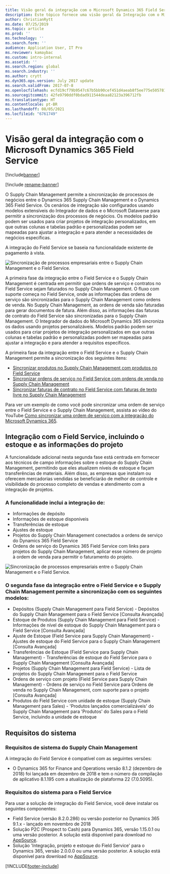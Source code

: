 ```yaml
---
title: Visão geral da integração com o Microsoft Dynamics 365 Field Service
description: Este tópico fornece uma visão geral da Integração com o Microsoft Dynamics 365 Field Service.
author: ChristianRytt
ms.date: 07/25/2019
ms.topic: article
ms.prod: ''
ms.technology: ''
ms.search.form: ''
audience: Application User, IT Pro
ms.reviewer: kamaybac
ms.custom: intro-internal
ms.assetid: ''
ms.search.region: global
ms.search.industry: ''
ms.author: crytt
ms.dyn365.ops.version: July 2017 update
ms.search.validFrom: 2017-07-8
ms.openlocfilehash: ecfd19cf79b9547c67b5bb90cef451d4aeab8f5ee775e50578161783e370462f
ms.sourcegitcommit: 42fe9790ddf0bdad911544deaa82123a396712fb
ms.translationtype: HT
ms.contentlocale: pt-BR
ms.lasthandoff: 08/05/2021
ms.locfileid: "6761749"
---
```

# <a name="integration-with-microsoft-dynamics-365-field-service-overview"></a>Visão geral da integração com o Microsoft Dynamics 365 Field Service

[!include[banner](../includes/banner.md)]

[!include [rename-banner](~/includes/cc-data-platform-banner.md)]

O Supply Chain Management permite a sincronização de processos de negócios entre o Dynamics 365 Supply Chain Management e o Dynamics 365 Field Service. Os cenários de integração são configurados usando modelos extensíveis do Integrador de dados e o Microsoft Dataverse para permitir a sincronização dos processos de negócios.
Os modelos padrão podem ser usados para criar projetos de integração personalizados, em que outras colunas e tabelas padrão e personalizadas podem ser mapeadas para ajustar a integração e para atender a necessidades de negócios específicas. 

A integração do Field Service se baseia na funcionalidade existente de pagamento à vista.

![Sincronização de processos empresariais entre o Supply Chain Management e o Field Service.](./media/field-service-integration.png)

A primeira fase da integração entre o Field Service e o Supply Chain Management é centrada em permitir que ordens de serviço e contratos no Field Service sejam faturados no Supply Chain Management. O fluxo com suporte começa no Field Service, onde as informações das ordens de serviço são sincronizadas para o Supply Chain Management como ordens de venda. No Supply Chain Management, as ordens de venda são faturadas para gerar documentos de fatura. Além disso, as informações das faturas de contrato do Field Service são sincronizadas para o Supply Chain Management. O Integrador de dados do Microsoft Dynamics 365 sincroniza os dados usando projetos personalizáveis. Modelos padrão podem ser usados para criar projetos de integração personalizados em que outras colunas e tabelas padrão e personalizadas podem ser mapeadas para ajustar a integração e para atender a requisitos específicos.

A primeira fase da integração entre o Field Service e o Supply Chain Management permite a sincronização dos seguintes itens:

- [Sincronizar produtos no Supply Chain Management com produtos no Field Service](field-service-product.md)
- [Sincronizar ordens de serviço no Field Service com ordens de venda no Supply Chain Management](field-service-work-order.md)
- [Sincronizar faturas de contrato no Field Service com faturas de texto livre no Supply Chain Management](field-service-invoice.md)

Para ver um exemplo de como você pode sincronizar uma ordem de serviço entre o Field Service e o Supply Chain Management, assista ao vídeo do YouTube [Como sincronizar uma ordem de serviço com a integração do Microsoft Dynamics 365](https://www.youtube.com/watch?v=46ylO7raZAo).

## <a name="integration-with-field-service-including-inventory-and-project-information"></a>Integração com o Field Service, incluindo o estoque e as informações do projeto

A funcionalidade adicional nesta segunda fase está centrada em fornecer aos técnicos de campo informações sobre o estoque do Supply Chain Management, permitindo que eles atualizem níveis de estoque e façam transferências de materiais. Além disso, as empresas que instalam ou oferecem mercadorias vendidas se beneficiarão de melhor de controle e visibilidade do processo completo de vendas e atendimento com a integração de projetos.

### <a name="functionality-includes-integration-of"></a>A funcionalidade inclui a integração de:
- Informações de depósito
- Informações de estoque disponíveis
- Transferências de estoque
- Ajustes de estoque
- Projetos do Supply Chain Management conectados a ordens de serviço do Dynamics 365 Field Service
- Ordens de serviço do Dynamics 365 Field Service com links para projetos do Supply Chain Management, aplicar esse número de projeto à ordem de venda para permitir o faturamento do projeto. 

![Sincronização de processos empresariais entre o Supply Chain Management e o Field Service.](./media/FSv2overview.png)

### <a name="the-second-phase-of-the-integration-between-field-service-and-supply-chain-management-enables-synchronization-with-the-following-templates"></a>O segunda fase da integração entre o Field Service e o Supply Chain Management permite a sincronização com os seguintes modelos:
- Depósitos (Supply Chain Management para Field Service) - Depósitos do Supply Chain Management para o Field Service [Consulta Avançada] 
- Estoque de Produtos (Supply Chain Management para Field Service) - Informações de nível de estoque do Supply Chain Management para o Field Service [Consulta Avançada] 
- Ajuste de Estoque (Field Service para Supply Chain Management) - Ajustes de estoque do Field Service para o Supply Chain Management [Consulta Avançada] 
- Transferências de Estoque (Field Service para Supply Chain Management) - Transferências de estoque do Field Service para o Supply Chain Management [Consulta Avançada] 
- Projetos (Supply Chain Management para Field Service) - Lista de projetos do Supply Chain Management para o Field Service 
- Ordens de serviço com projeto (Field Service para Supply Chain Management) - Ordens de serviço no Field Service para Ordens de venda no  Supply Chain Management, com suporte para o projeto [Consulta Avançada] 
- Produtos do Field Service com unidade de estoque (Supply Chain Management para Sales) - 'Produtos lançados comercializáveis' do Supply Chain Management para 'Produtos' do Sales para o Field Service, incluindo a unidade de estoque 

## <a name="system-requirements"></a>Requisitos do sistema

### <a name="system-requirements-for-supply-chain-management"></a>Requisitos de sistema do Supply Chain Management
A integração do Field Service é compatível com as seguintes versões:

- O Dynamics 365 for Finance and Operations versão 8.1.2 (dezembro de 2018) foi lançada em dezembro de 2018 e tem o número da compilação de aplicativo 8.1.195 com a atualização de plataforma 22 (7.0.5095). 

### <a name="system-requirements-for-field-service"></a>Requisitos do sistema para o Field Service
Para usar a solução de integração do Field Service, você deve instalar os seguintes componentes:

- Field Service (versão 8.2.0.286) ou versão posterior no Dynamics 365 9.1.x - lançado em novembro de 2018
- Solução P2C (Prospect to Cash) para Dynamics 365, versão 1.15.0.1 ou uma versão posterior. A solução está disponível para download no [AppSource](https://appsource.microsoft.com/product/dynamics-365/mscrm.c7a48b40-eed3-4d67-93ba-f2364281feb3).
- Solução 'Integração, projeto e estoque do Field Service' para o Dynamics 365, versão 2.0.0.0 ou uma versão posterior. A solução está disponível para download no [AppSource](https://appsource.microsoft.com/product/dynamics-365/mscrm.p2cfieldserviceintegrationv2).


[!INCLUDE[footer-include](../../includes/footer-banner.md)]